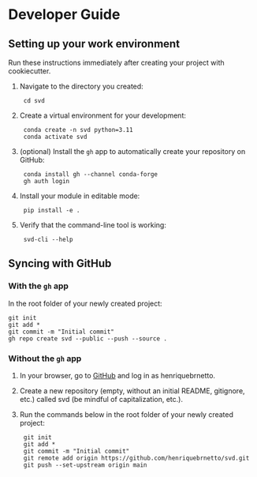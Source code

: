 # Developer Guide

## Setting up your work environment

Run these instructions immediately after creating your project with cookiecutter.

1. Navigate to the directory you created:

        cd svd

2. Create a virtual environment for your development:

        conda create -n svd python=3.11
        conda activate svd

3. (optional) Install the `gh` app to automatically create your repository on GitHub:

        conda install gh --channel conda-forge
        gh auth login

4. Install your module in editable mode:

        pip install -e .

5. Verify that the command-line tool is working:

        svd-cli --help

## Syncing with GitHub

### With the `gh` app

In the root folder of your newly created project:

    git init
    git add *
    git commit -m "Initial commit"
    gh repo create svd --public --push --source .

### Without the `gh` app

1. In your browser, go to [GitHub](https://www.github.com) and log in as henriquebrnetto.
1. Create a new repository (empty, without an initial README, gitignore, etc.) called svd (be mindful of capitalization, etc.).
1. Run the commands below in the root folder of your newly created project:

        git init
        git add *
        git commit -m "Initial commit"
        git remote add origin https://github.com/henriquebrnetto/svd.git
        git push --set-upstream origin main
